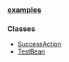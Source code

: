 ### [examples](package-summary.html.md)

### Classes

-   [SuccessAction](SuccessAction.html.md)
-   [TestBean](TestBean.html.md)

